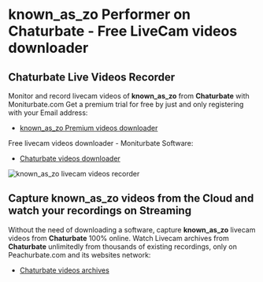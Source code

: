 # known_as_zo Performer on Chaturbate - Free LiveCam videos downloader

## Chaturbate Live Videos Recorder

Monitor and record livecam videos of **known_as_zo** from **Chaturbate** with Moniturbate.com
Get a premium trial for free by just and only registering with your Email address:
* [known_as_zo Premium videos downloader](https://moniturbate.com/request-demo-licence-key.html)

Free livecam videos downloader - Moniturbate Software:
* [Chaturbate videos downloader](https://moniturbate.com/moniturbate-download-software.html)

![known_as_zo livecam videos recorder](https://peachurnet.com/templates/moniturbate-software.png)


## Capture known_as_zo videos from the Cloud and watch your recordings on Streaming

Without the need of downloading a software, capture **known_as_zo** livecam videos from **Chaturbate** 100% online.
Watch Livecam archives from **Chaturbate** unlimitedly from thousands of existing recordings, only on Peachurbate.com and its websites network:
* [Chaturbate videos archives](https://peachurnet.com/)